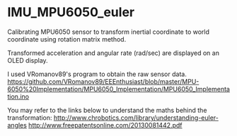 # IMU_MPU6050_euler
Calibrating MPU6050 sensor to transform inertial coordinate to world coordinate using rotation matrix method.

Transformed acceleration and angular rate (rad/sec) are displayed on an OLED display.

I used VRomanov89's program to obtain the raw sensor data. https://github.com/VRomanov89/EEEnthusiast/blob/master/MPU-6050%20Implementation/MPU6050_Implementation/MPU6050_Implementation.ino

You may refer to the links below to understand the maths behind the transformation:
http://www.chrobotics.com/library/understanding-euler-angles
http://www.freepatentsonline.com/20130081442.pdf

